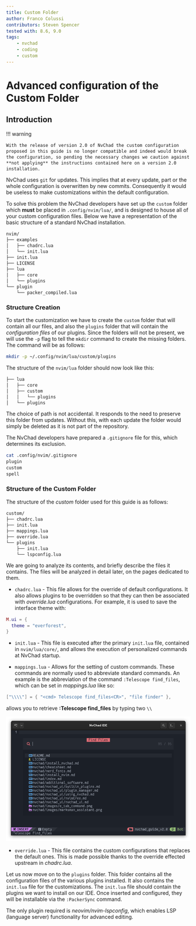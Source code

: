 ```yaml
---
title: Custom Folder
author: Franco Colussi
contributors: Steven Spencer
tested with: 8.6, 9.0
tags:
    - nvchad
    - coding
    - custom
---
```


# Advanced configuration of the Custom Folder

## Introduction

!!! warning

    With the release of version 2.0 of NvChad the custom configuration proposed in this guide is no longer compatible and indeed would break the configuration, so pending the necessary changes we caution against **not applying** the instructions contained here on a version 2.0 installation.

NvChad uses `git` for updates. This implies that at every update, part or the whole configuration is overwritten by new commits. Consequently it would be useless to make customizations within the default configuration. 

To solve this problem the NvChad developers have set up the `custom` folder which **must** be placed in `.config/nvim/lua/`, and is designed to house all of your custom configuration files. Below we have a representation of the basic structure of a standard NvChad installation. 

```text
nvim/
├── examples
│   ├── chadrc.lua
│   └── init.lua
├── init.lua
├── LICENSE
├── lua
│   ├── core
│   └── plugins
└── plugin
    └── packer_compiled.lua
```

### Structure Creation

To start the customization we have to create the `custom` folder that will contain all our files, and also the `plugins` folder that will contain the _configuration files_ of our plugins. Since the folders will not be present, we will use the `-p` flag to tell the `mkdir` command to create the missing folders. The command will be as follows:

```bash
mkdir -p ~/.config/nvim/lua/custom/plugins
```

The structure of the `nvim/lua` folder should now look like this:

```text
├── lua
│   ├── core
│   ├── custom
│   │   └── plugins
│   └── plugins
```

The choice of path is not accidental. It responds to the need to preserve this folder from updates. Without this, with each update the folder would simply be deleted as it is not part of the repository. 

The NvChad developers have prepared a `.gitignore` file for this, which determines its exclusion.

```bash
cat .config/nvim/.gitignore 
plugin
custom
spell
```

### Structure of the Custom Folder

The structure of the _custom_ folder used for this guide is as follows:

```text
custom/
├── chadrc.lua
├── init.lua
├── mappings.lua
├── override.lua
└── plugins
    ├── init.lua
    └── lspconfig.lua
```

We are going to analyze its contents, and briefly describe the files it contains. The files will be analyzed in detail later, on the pages dedicated to them.

- `chadrc.lua` - This file allows for the override of default configurations. It also allows plugins to be overridden so that they can then be associated with _override.lua_ configurations. For example, it is used to save the interface theme with:

```lua
M.ui = {
  theme = "everforest",
}
```

- `init.lua` - This file is executed after the primary `init.lua` file, contained in `nvim/lua/core/`, and allows the execution of personalized commands at NvChad startup.

- `mappings.lua` - Allows for the setting of custom commands. These commands are normally used to abbreviate standard commands. An example is the abbreviation of the command `:Telescope find_files`, which can be set in _mappings.lua_ like so:

```lua
["\\\\"] = { "<cmd> Telescope find_files<CR>", "file finder" },
```

allows you to retrieve **:Telescope find_files** by typing two `\\`

![Telescope Find Files](../images/telescope_find_files.png) 


- `override.lua` - This file contains the custom configurations that replaces the default ones. This is made possible thanks to the override effected upstream in _chadrc.lua_.

Let us now move on to the `plugins` folder. This folder contains all the configuration files of the various plugins installed. It also contains the `init.lua` file for the customizations. The `init.lua` file should contain the plugins we want to install on our IDE. Once inserted and configured, they will be installable via the `:PackerSync` command.

The only plugin required is _neovim/nvim-lspconfig_, which enables LSP (language server) functionality for advanced editing.
